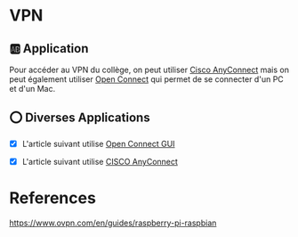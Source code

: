 # VPN

## :ab: Application

Pour accéder au VPN du collège, on peut utiliser [Cisco AnyConnect](https://www.cisco.com/c/en_ca/products/security/anyconnect-secure-mobility-client) mais on peut également utiliser [Open Connect](http://www.infradead.org/openconnect/) qui permet de se connecter d'un PC et d'un Mac. 

## :o: Diverses Applications

- [x] L'article suivant utilise [Open Connect GUI](openconnect-gui.md)

- [x] L'article suivant utilise [CISCO AnyConnect](Microsoft%20vpn)


# References

https://www.ovpn.com/en/guides/raspberry-pi-raspbian

